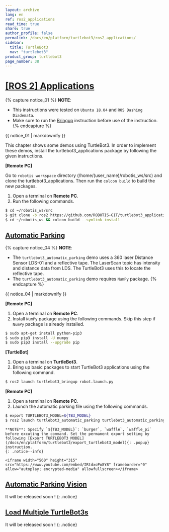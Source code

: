 ```yaml
---
layout: archive
lang: en
ref: ros2_applications
read_time: true
share: true
author_profile: false
permalink: /docs/en/platform/turtlebot3/ros2_applications/
sidebar:
  title: TurtleBot3
  nav: "turtlebot3"
product_group: turtlebot3
page_number: 38
---
```


<div style="counter-reset: h1 24"></div>

# [[ROS 2] Applications](#ros-2-applications)

{% capture notice_01 %}
**NOTE**:
- This instructions were tested on `Ubuntu 18.04` and `ROS Dashing Diademata`.
- Make sure to run the [Bringup](/docs/en/platform/turtlebot3/ros2_bringup/#bringup) instruction before use of the instruction.
{% endcapture %}
<div class="notice--info">{{ notice_01 | markdownify }}</div>

This chapter shows some demos using TurtleBot3. In order to implement these demos, install the turtlebot3_applications package by following the given instructions.

**[Remote PC]** 

Go to `robotis workspace` directory (/home/(user_name)/robotis_ws/src) and clone the turtlebot3_applications. Then run the `colcon build` to build the new packages.

1. Open a terminal on **Remote PC**.
2. Run the following commands.
``` bash
$ cd ~/robotis_ws/src
$ git clone -b ros2 https://github.com/ROBOTIS-GIT/turtlebot3_applications.git
$ cd ~/robotis_ws && colcon build --symlink-install
```

<!-- 

## [TurtleBot Follower Demo](#turtlebot-follower-demo)

{% capture notice_02 %}
**NOTE**:
- The follower demo was implemented only using a 360 Laser Distance Sensor LDS-01. a classification algorithm is used based on previous fitting with samples of person and obstacles positions to take actions. It follows someone in front of the robot within a 50 centimeter range and 140 degrees.
- Running the follower demo in an area with obstacles may not work well. Therefore, it is recommended to run the demo in an open area without obstacles.
{% endcapture %}
<div class="notice--info">{{ notice_02 | markdownify }}</div>

**[TurtleBot]** 

In order to run this demo, parameter in LIDAR launch file has to be modified. 
In the param tag with `frame_id` as a name, replace `base_scan` to `odom` and save the file as shown in the below images.

1. Open a terminal on **TurtleBot3**.
2. Run the following commands.
``` bash
$ nano ~/robotis_ws/src/turtlebot3/turtlebot3_bringup/launch/turtlebot3_lidar.launch.py
```

    **NOTE**: Turtlebot Follower Demo requires `scikit-learn`, `NumPy` and `ScyPy` packages.
    {: .notice--info}

**[Remote PC]** 

1. Open a terminal on **Remote PC**.
2. Install `scikit-learn`, `NumPy`, and `ScyPy` packages using the following commands.
``` bash
$ sudo apt-get install python-pip3
$ sudo pip3 install -U scikit-learn numpy scipy
$ sudo pip3 install --upgrade pip
```

**[TurtleBot]** 

1. Open a terminal on **TurtleBot3**.
2. Launch the [bringup](/docs/en/platform/turtlebot3/ros2_bringup/#bringup) package using the following commands.
```bash
$ ros2 launch turtlebot3_bringup robot.launch.py
```

**[Remote PC]**

1. Open a terminal on **Remote PC**.
2. Launch `turtlebot3_follower` using the following command.
``` bash
$ ros2 launch turtlebot3_follower turtlebot3_follower.launch.py
```

    <iframe width="560" height="315" src="https://www.youtube.com/embed/w9YTxZVY6yQ" frameborder="0" allowfullscreen></iframe> 
    
-->

## [Automatic Parking](#automatic-parking)

{% capture notice_04 %}
**NOTE**:
- The `turtlebot3_automatic_parking` demo uses a 360 laser Distance Sensor LDS-01 and a reflective tape. The LaserScan topic has intensity and distance data from LDS. The TurtleBot3 uses this to locate the reflective tape.
- The `turtlebot3_automatic_parking` demo requires `NumPy` package.
{% endcapture %}
<div class="notice--info">{{ notice_04 | markdownify }}</div>

**[Remote PC]** 

1. Open a terminal on **Remote PC**.
2. Install `NumPy` package using the following commands. Skip this step if `NumPy` package is already installed.
``` bash
$ sudo apt-get install python-pip3
$ sudo pip3 install -U numpy
$ sudo pip3 install --upgrade pip
```

**[TurtleBot]** 

1. Open a terminal on **TurtleBot3**.
2. Bring up basic packages to start TurtleBot3 applications using the following command.
```bash
$ ros2 launch turtlebot3_bringup robot.launch.py
```

**[Remote PC]** 

1. Open a terminal on **Remote PC**.
2. Launch the automatic parking file using the following commands.
``` bash
$ export TURTLEBOT3_MODEL=${TB3_MODEL}
$ ros2 launch turtlebot3_automatic_parking turtlebot3_automatic_parking.launch.py
```
  
    **NOTE**: Specify `${TB3_MODEL}`: `burger`, `waffle`, `waffle_pi` before excuting the command. Set the permanent export setting by following [Export TURTLEBOT3_MODEL](/docs/en/platform/turtlebot3/export_turtlebot3_model){: .popup} instruction.
    {: .notice--info}

    <iframe width="560" height="315" src="https://www.youtube.com/embed/IRtdxoPo8Y8" frameborder="0" allow="autoplay; encrypted-media" allowfullscreen></iframe>

## [Automatic Parking Vision](#automatic-parking-vision)

It will be released soon ! 
{: .notice}

## [Load Multiple TurtleBot3s](#load-multiple-turtlebot3s)

It will be released soon ! 
{: .notice}
